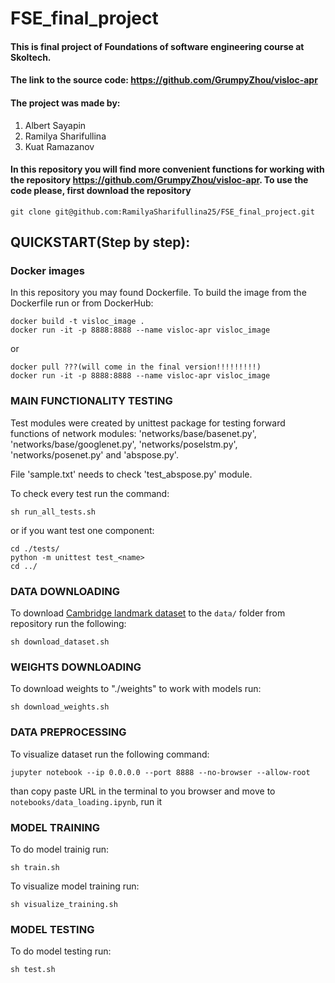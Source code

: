 # FSE_final_project

#### This is final project of Foundations of software engineering course at Skoltech.
#### The link to the source code: https://github.com/GrumpyZhou/visloc-apr
#### The project was made by: 
1) Albert Sayapin
2) Ramilya Sharifullina
3) Kuat Ramazanov

#### In this repository you will find more convenient functions for working with the repository https://github.com/GrumpyZhou/visloc-apr. To use the code please, first download the repository 
````
git clone git@github.com:RamilyaSharifullina25/FSE_final_project.git
````
## QUICKSTART(Step by step):

### Docker images
In this repository you may found Dockerfile. To build the image from the Dockerfile run or from DockerHub:
````
docker build -t visloc_image .
docker run -it -p 8888:8888 --name visloc-apr visloc_image
````
or

````
docker pull ???(will come in the final version!!!!!!!!!)
docker run -it -p 8888:8888 --name visloc-apr visloc_image
````

### MAIN FUNCTIONALITY TESTING

Test modules were created by unittest package for testing forward functions of network modules: 'networks/base/basenet.py',
'networks/base/googlenet.py', 'networks/poselstm.py', 'networks/posenet.py' and 'abspose.py'.

File 'sample.txt' needs to check 'test_abspose.py' module.

To check every test run the command:

````
sh run_all_tests.sh
````
or if you want test one component:

````
cd ./tests/
python -m unittest test_<name>
cd ../
````

### DATA DOWNLOADING
To download [Cambridge landmark dataset](https://www.repository.cam.ac.uk/handle/1810/251342#dataset) to the ````data/```` folder from repository run the following:

````
sh download_dataset.sh
````

### WEIGHTS DOWNLOADING
To download weights to "./weights" to work with models run:
````
sh download_weights.sh
````

### DATA PREPROCESSING
To visualize dataset run the following command:

````
jupyter notebook --ip 0.0.0.0 --port 8888 --no-browser --allow-root
````
than copy paste URL in the terminal to you browser and move to ````notebooks/data_loading.ipynb````, run it

### MODEL TRAINING
To do model trainig run:

````
sh train.sh
````
To visualize model training run:

````
sh visualize_training.sh
````

### MODEL TESTING
To do model testing run:

````
sh test.sh
````
